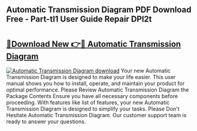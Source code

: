 ## Automatic Transmission Diagram PDF Download Free - Part-tI1 User Guide Repair DPl2t

# <h2><a href="http://dfl1bs.blite.top/?on=Automatic+Transmission+Diagram">🔗Download New 👉🔴 Automatic Transmission Diagram</a></h2>

[![Automatic Transmission Diagram download](https://i.imgur.com/lujVjoI.png)](http://dfl1bs.blite.top/?on=Automatic+Transmission+Diagram)
Your new Automatic Transmission Diagram is designed to make your life easier. This user manual shows you how to install, operate, and maintain your product for optimal performance. Please Review Automatic Transmission Diagram the Package Contents Ensure you have all necessary components before proceeding. With features like list of features, your new Automatic Transmission Diagram is designed to simplify your tasks. Please Don't Hesitate Automatic Transmission Diagram. Our customer support team is ready to answer your questions.
